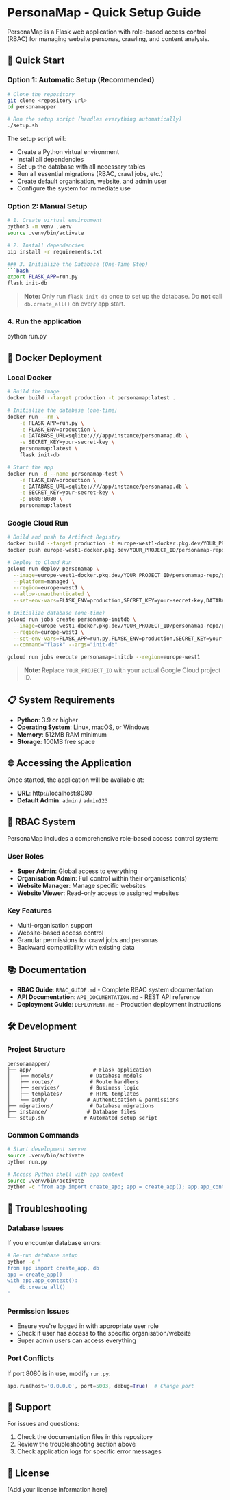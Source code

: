 # PersonaMap - Quick Setup Guide

PersonaMap is a Flask web application with role-based access control (RBAC) for managing website personas, crawling, and content analysis.

## 🚀 Quick Start

### Option 1: Automatic Setup (Recommended)
```bash
# Clone the repository
git clone <repository-url>
cd personamapper

# Run the setup script (handles everything automatically)
./setup.sh
```

The setup script will:
- Create a Python virtual environment
- Install all dependencies
- Set up the database with all necessary tables
- Run all essential migrations (RBAC, crawl jobs, etc.)
- Create default organisation, website, and admin user
- Configure the system for immediate use

### Option 2: Manual Setup
```bash
# 1. Create virtual environment
python3 -m venv .venv
source .venv/bin/activate

# 2. Install dependencies
pip install -r requirements.txt

### 3. Initialize the Database (One-Time Step)
```bash
export FLASK_APP=run.py
flask init-db
```

> **Note:** Only run `flask init-db` once to set up the database. Do **not** call `db.create_all()` on every app start.

### 4. Run the application
python run.py

## 🐳 Docker Deployment

### Local Docker
```bash
# Build the image
docker build --target production -t personamap:latest .

# Initialize the database (one-time)
docker run --rm \
    -e FLASK_APP=run.py \
    -e FLASK_ENV=production \
    -e DATABASE_URL=sqlite:////app/instance/personamap.db \
    -e SECRET_KEY=your-secret-key \
    personamap:latest \
    flask init-db

# Start the app
docker run -d --name personamap-test \
    -e FLASK_ENV=production \
    -e DATABASE_URL=sqlite:////app/instance/personamap.db \
    -e SECRET_KEY=your-secret-key \
    -p 8080:8080 \
    personamap:latest
```

### Google Cloud Run
```bash
# Build and push to Artifact Registry
docker build --target production -t europe-west1-docker.pkg.dev/YOUR_PROJECT_ID/personamap-repo/personamap:latest .
docker push europe-west1-docker.pkg.dev/YOUR_PROJECT_ID/personamap-repo/personamap:latest

# Deploy to Cloud Run
gcloud run deploy personamap \
  --image=europe-west1-docker.pkg.dev/YOUR_PROJECT_ID/personamap-repo/personamap:latest \
  --platform=managed \
  --region=europe-west1 \
  --allow-unauthenticated \
  --set-env-vars=FLASK_ENV=production,SECRET_KEY=your-secret-key,DATABASE_URL=sqlite:////app/instance/personamap.db

# Initialize database (one-time)
gcloud run jobs create personamap-initdb \
  --image=europe-west1-docker.pkg.dev/YOUR_PROJECT_ID/personamap-repo/personamap:latest \
  --region=europe-west1 \
  --set-env-vars=FLASK_APP=run.py,FLASK_ENV=production,SECRET_KEY=your-secret-key,DATABASE_URL=sqlite:////app/instance/personamap.db \
  --command="flask" --args="init-db"

gcloud run jobs execute personamap-initdb --region=europe-west1
```

> **Note:** Replace `YOUR_PROJECT_ID` with your actual Google Cloud project ID.

## 📋 System Requirements

- **Python**: 3.9 or higher
- **Operating System**: Linux, macOS, or Windows
- **Memory**: 512MB RAM minimum
- **Storage**: 100MB free space

## 🌐 Accessing the Application

Once started, the application will be available at:
- **URL**: http://localhost:8080
- **Default Admin**: `admin` / `admin123`

## 🔑 RBAC System

PersonaMap includes a comprehensive role-based access control system:

### User Roles
- **Super Admin**: Global access to everything
- **Organisation Admin**: Full control within their organisation(s)  
- **Website Manager**: Manage specific websites
- **Website Viewer**: Read-only access to assigned websites

### Key Features
- Multi-organisation support
- Website-based access control
- Granular permissions for crawl jobs and personas
- Backward compatibility with existing data

## 📚 Documentation

- **RBAC Guide**: `RBAC_GUIDE.md` - Complete RBAC system documentation
- **API Documentation**: `API_DOCUMENTATION.md` - REST API reference
- **Deployment Guide**: `DEPLOYMENT.md` - Production deployment instructions

## 🛠️ Development

### Project Structure
```
personamapper/
├── app/                    # Flask application
│   ├── models/            # Database models
│   ├── routes/            # Route handlers
│   ├── services/          # Business logic
│   ├── templates/         # HTML templates
│   └── auth/             # Authentication & permissions
├── migrations/            # Database migrations
├── instance/             # Database files
└── setup.sh             # Automated setup script
```

### Common Commands
```bash
# Start development server
source .venv/bin/activate
python run.py

# Access Python shell with app context
source .venv/bin/activate
python -c "from app import create_app; app = create_app(); app.app_context().push()"
```

## 🔧 Troubleshooting

### Database Issues
If you encounter database errors:
```bash
# Re-run database setup
python -c "
from app import create_app, db
app = create_app()
with app.app_context():
    db.create_all()
"
```

### Permission Issues
- Ensure you're logged in with appropriate user role
- Check if user has access to the specific organisation/website
- Super admin users can access everything

### Port Conflicts
If port 8080 is in use, modify `run.py`:
```python
app.run(host='0.0.0.0', port=5003, debug=True)  # Change port
```

## 🤝 Support

For issues and questions:
1. Check the documentation files in this repository
2. Review the troubleshooting section above
3. Check application logs for specific error messages

## 📄 License

[Add your license information here]
